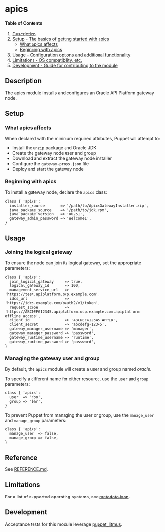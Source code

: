 # apics

#### Table of Contents

1. [Description](#description)
2. [Setup - The basics of getting started with apics](#setup)
    * [What apics affects](#what-apics-affects)
    * [Beginning with apics](#beginning-with-apics)
3. [Usage - Configuration options and additional functionality](#usage)
4. [Limitations - OS compatibility, etc.](#limitations)
5. [Development - Guide for contributing to the module](#development)

## Description

The apics module installs and configures an Oracle API Platform gateway node.

## Setup

### What apics affects

When declared with the minimum required attributes, Puppet will attempt to:

* Install the `unzip` package and Oracle JDK
* Create the gateway node user and group
* Download and extract the gateway node installer
* Configure the `gateway-props.json` file
* Deploy and start the gateway node

### Beginning with apics

To install a gateway node, declare the `apics` class:

```puppet
class { 'apics':
  installer_source       => '/path/to/ApicsGatewayInstaller.zip',
  java_package_source    => '/path/to/jdk.rpm',
  java_package_version   => '8u251',
  gateway_admin_password => 'Welcome1',
}
```

## Usage

### Joining the logical gateway

To ensure the node can join its logical gateway, set the appropriate parameters:

```puppet
class { 'apics':
  join_logical_gateway     => true,
  logical_gateway_id       => 100,
  management_service_url   => 'https://test.apiplatform.ocp.example.com',
  idcs_url                 => 'https://idcs.example.com/oauth2/v1/token',
  request_scope            => 'https://ABCDEFG12345.apiplatform.ocp.example.com.apiplatform offline_access',
  client_id                => 'ABCDEFG12345_APPID',
  client_secret            => 'abcdefg-12345',
  gateway_manager_username => 'manager',
  gateway_manager_password => 'password',
  gateway_runtime_username => 'runtime',
  gateway_runtime_password => 'password',
}
```

### Managing the gateway user and group

By default, the `apics` module will create a user and group named _oracle_.

To specify a different name for either resource, use the `user` and `group` parameters:

```puppet
class { 'apics':
  user  => 'foo',
  group => 'bar',
}
```

To prevent Puppet from managing the user or group, use the `manage_user` and `manage_group` parameters:

```puppet
class { 'apics':
  manage_user  => false,
  manage_group => false,
}
```

## Reference

See [REFERENCE.md](https://github.com/whanwells/apics-puppet/blob/master/REFERENCE.md).

## Limitations

For a list of supported operating systems, see [metadata.json](https://github.com/whanwells/apics-puppet/blob/master/metadata.json).

## Development

Acceptance tests for this module leverage [puppet_litmus](https://github.com/puppetlabs/puppet_litmus).
